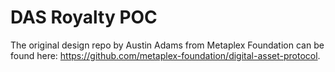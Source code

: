 # DAS Royalty POC

The original design repo by Austin Adams from Metaplex Foundation can be found here: https://github.com/metaplex-foundation/digital-asset-protocol.